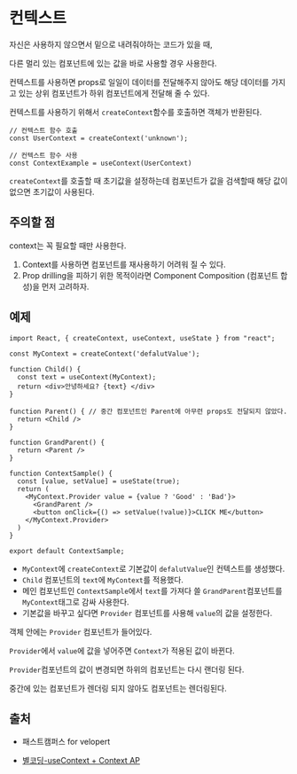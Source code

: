 # 컨텍스트

자신은 사용하지 않으면서 밑으로 내려줘야하는 코드가 있을 때,

다른 멀리 있는 컴포넌트에 있는 값을 바로 사용할 경우 사용한다.

컨텍스트를 사용하면 props로 일일이 데이터를 전달해주지 않아도 해당 데이터를 가지고 있는 상위 컴포넌트가 하위 컴포넌트에게 전달해 줄 수 있다.

컨텍스트를 사용하기 위해서 `createContext`함수를 호출하면 객체가 반환된다.

```
// 컨텍스트 함수 호출
const UserContext = createContext('unknown');

// 컨텍스트 함수 사용
const ContextExample = useContext(UserContext)
```

`createContext`를 호출할 때 초기값을 설정하는데 컴포넌트가 값을 검색할때 해당 값이 없으면 초기값이 사용된다.

## 주의할 점

context는 꼭 필요할 때만 사용한다.

1. Context를 사용하면 컴포넌트를 재사용하기 어려워 질 수 있다.
2. Prop drilling을 피하기 위한 목적이라면 Component Composition (컴포넌트 합성)을 먼저 고려하자.

## 예제

```
import React, { createContext, useContext, useState } from "react";

const MyContext = createContext('defalutValue');

function Child() {
  const text = useContext(MyContext);
  return <div>안녕하세요? {text} </div>
}

function Parent() { // 중간 컴포넌트인 Parent에 아무런 props도 전달되지 않았다.
  return <Child />
}

function GrandParent() {
  return <Parent />
}

function ContextSample() {
  const [value, setValue] = useState(true);
  return (
    <MyContext.Provider value = {value ? 'Good' : 'Bad'}>
      <GrandParent />
      <button onClick={() => setValue(!value)}>CLICK ME</button>
    </MyContext.Provider>
  )
}

export default ContextSample;
```

- `MyContext`에 `createContext`로 기본값이 `defalutValue`인 컨텍스트를 생성했다.
- `Child` 컴포넌트의 `text`에 `MyContext`를 적용했다.
- 메인 컴포넌트인 `ContextSample`에서 `text`를 가져다 쓸 `GrandParent`컴포넌트를 `MyContext`태그로 감싸 사용한다.
- 기본값을 바꾸고 싶다면 `Provider` 컴포넌트를 사용해 `value`의 값을 설정한다.

객체 안에는 `Provider` 컴포넌트가 들어있다.

`Provider`에서 `value`에 값을 넣어주면 `Context`가 적용된 값이 바뀐다.

`Provider`컴포넌트의 값이 변경되면 하위의 컴포넌트는 다시 랜더링 된다.

중간에 있는 컴포넌트가 렌더링 되지 않아도 컴포넌트는 렌더링된다.

## 출처

- 패스트캠퍼스 for velopert

* [별코딩-useContext + Context AP](https://www.youtube.com/watch?v=LwvXVEHS638)
